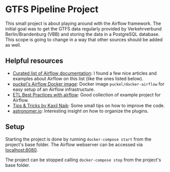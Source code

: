 # GTFS Pipeline Project

This small project is about playing around with the Airflow framework. The initial goal was to get the GTFS data 
regularly provided by Verkehrverbund Berlin/Brandenburg (VBB) and storing the data in a PostgreSQL database. This scope 
is going to change in a way that other sources should be added as well.

## Helpful resources

* [Curated list of Airflow documentation](https://github.com/jghoman/awesome-apache-airflow): I found a few nice articles and examples about Airflow on this list (like the ones listed below). 
* [puckel's Airflow Docker image](https://github.com/puckel/docker-airflow): Docker image `puckel/docker-airflow` for easy setup of an Airflow infrastructure.
* [ETL Best Practices with airflow](https://gtoonstra.github.io/etl-with-airflow/index.html): Good collection of example project for Airflow.
* [Tips & Tricks by Kaxil Naik](https://medium.com/datareply/airflow-lesser-known-tips-tricks-and-best-practises-cf4d4a90f8f): Some small tips on how to improve the code.
* [astronomer.io](https://www.astronomer.io/guides/using-airflow-plugins/): Interesting insight on how to organize the plugins.

## Setup

Starting the project is done by running `docker-compose start` from the project's base folder. The Airflow webserver can be 
accessed via [localhost:8080](http://localhost:8080/).

The project can be stopped calling `docker-compose stop` from the project's base folder.